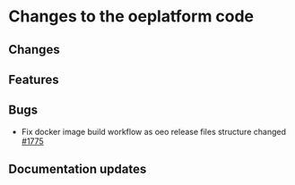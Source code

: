 <!--
SPDX-FileCopyrightText: 2025 Jonas Huber <https://github.com/jh-RLI>

SPDX-License-Identifier: CC0-1.0
-->

# Changes to the oeplatform code

## Changes

## Features

## Bugs

- Fix docker image build workflow as oeo release files structure changed [#1775](https://github.com/OpenEnergyPlatform/oeplatform/pull/1775)

## Documentation updates
